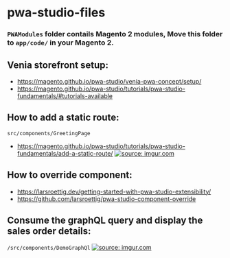 pwa-studio-files
=======================

### `PWAModules` folder contails Magento 2 modules, Move this folder to `app/code/` in your Magento 2.

Venia storefront setup:
-----------------------
- https://magento.github.io/pwa-studio/venia-pwa-concept/setup/
- https://magento.github.io/pwa-studio/tutorials/pwa-studio-fundamentals/#tutorials-available


How to add a static route:  
--------------------------
`src/components/GreetingPage`
- https://magento.github.io/pwa-studio/tutorials/pwa-studio-fundamentals/add-a-static-route/
<a href="https://imgur.com/dyrc8rA"><img src="https://i.imgur.com/dyrc8rA.png" title="source: imgur.com" /></a>


How to override component:
--------------------------
- https://larsroettig.dev/getting-started-with-pwa-studio-extensibility/
- https://github.com/larsroettig/pwa-studio-component-override


Consume the graphQL query and display the sales order details: 
--------------------------------------------------------------
`/src/components/DemoGraphQl`
<a href="https://imgur.com/vh77Lla"><img src="https://i.imgur.com/vh77Lla.png" title="source: imgur.com" /></a>
